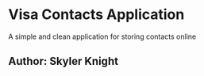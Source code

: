 # Visa Contacts Application

A simple and clean application for storing contacts online

## Author: Skyler Knight
